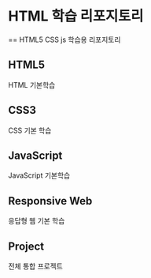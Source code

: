 # HTML 학습 리포지토리
==
HTML5 CSS js 학습용 리포지토리


## HTML5
HTML 기본학습

## CSS3
CSS 기본 학습

## JavaScript
JavaScript 기본학습

## Responsive Web
응답형 웹 기본 학습

## Project
전체 통합 프로젝트
